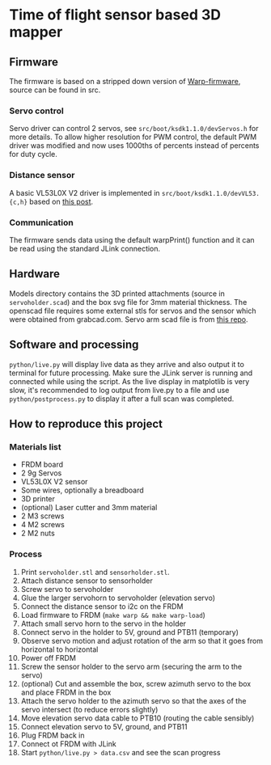 # Time of flight sensor based 3D mapper
## Firmware
The firmware is based on a stripped down version of [Warp-firmware](https://github.com/physical-computation/Warp-firmware), source can be found in src.
### Servo control
Servo driver can control 2 servos, see `src/boot/ksdk1.1.0/devServos.h` for more details. To allow higher resolution for PWM control, the default PWM driver was modified and now uses 1000ths of percents instead of percents for duty cycle.

### Distance sensor
A basic VL53L0X V2 driver is implemented in `src/boot/ksdk1.1.0/devVL53.{c,h}` based on [this post](https://www.artfulbytes.com/vl53l0x-post).

### Communication
The firmware sends data using the default warpPrint() function and it can be read using the standard JLink connection.

## Hardware
Models directory contains the 3D printed attachments (source in `servoholder.scad`) and the box svg file for 3mm material thickness. The openscad file requires some external stls for servos and the sensor which were obtained from grabcad.com. Servo arm scad file is from [this repo](https://github.com/hugokernel/OpenSCAD_ServoArms).

## Software and processing
`python/live.py` will display live data as they arrive and also output it to terminal for future processing. Make sure the JLink server is running and connected while using the script. As the live display in matplotlib is very slow, it's recommended to log output from live.py to a file and use `python/postprocess.py` to display it after a full scan was completed.

## How to reproduce this project
### Materials list
 * FRDM board
 * 2 9g Servos
 * VL53L0X V2 sensor
 * Some wires, optionally a breadboard
 * 3D printer
 * (optional) Laser cutter and 3mm material
 * 2 M3 screws
 * 4 M2 screws
 * 2 M2 nuts

### Process
1. Print `servoholder.stl` and `sensorholder.stl`.
2. Attach distance sensor to sensorholder
3. Screw servo to servoholder
4. Glue the larger servohorn to servoholder (elevation servo)
5. Connect the distance sensor to i2c on the FRDM
6. Load firmware to FRDM (`make warp && make warp-load`)
7. Attach small servo horn to the servo in the holder
8. Connect servo in the holder to 5V, ground and PTB11 (temporary)
9. Observe servo motion and adjust rotation of the arm so that it goes from horizontal to horizontal
10. Power off FRDM
11. Screw the sensor holder to the servo arm (securing the arm to the servo)
12. (optional) Cut and assemble the box, screw azimuth servo to the box and place FRDM in the box
13. Attach the servo holder to the azimuth servo so that the axes of the servo intersect (to reduce errors slightly)
14. Move elevation servo data cable to PTB10 (routing the cable sensibly)
15. Connect elevation servo to 5V, ground, and PTB11
16. Plug FRDM back in
17. Connect ot FRDM with JLink
18. Start `python/live.py > data.csv` and see the scan progress
